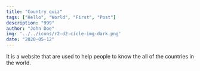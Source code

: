 ```yaml
---
title: "Country quiz"
tags: ["Hello", "World", "First", "Post"]
description: "999"
author: "John Doe"
img: '../../icons/r2-d2-cicle-img-dark.png'
date: "2020-05-12"
---
```

It is a website that are used to help people to know the all of the countries in the world.
